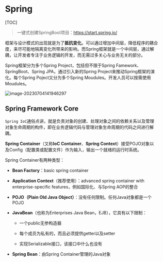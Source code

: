 # Spring

[TOC]

> 一键式创建SpringBoot项目：https://start.spring.io/ 

框架与设计模式的出现就是为了**抵抗变化**。可以通过增加中间层，降低程序的耦合度，来尽可能地隔离变化所带来的影响。而Spring框架就是一个中间层，通过解耦，让开发者专注于业务逻辑的开发，而无需过多关心与业务无关的部分。



Spring框架分为多个Spring Project，包括但不限于Spring Famework、SpringBoot、Spring JPA，通过引入新的Spring Project来推动Spring框架的演化。每个Spring Poject又分为多个Spring Moudules。开发人员可以按需使用Moudules。

![image-20230704141946297](C:\Users\AtsukoRuo\Desktop\note\Spring\assets\image-20230704141946297.png)



## Spring Framework Core

`Spring IoC`通俗点讲，就是负责对象的创建、处理对象之间的依赖关系以及管理对象生命周期的构件，即在业务逻辑代码与管理对象生命周期的代码之间进行解耦。



**Spring Container**（又称**IoC Container**、**Spring Context**）接受POJO对象以及Config（配置类或配置文件）作为输入，输出一个就绪的运行时系统。

Spring Container有两种类型：

- **Bean Factory**：basic spring container
- **Application Context**（推荐使用）：advanced spring container with enterprise-specific features，例如国际化、与Spring AOP的整合





- **POJO（Plain Old Java Object）**：没有任何限制。任何Java对象都是一个POJO

- **JavaBean**（也称为Enterprises Java Bean，EJB），它具有以下限制：

  - 一个public无参构造器

  - 每个成员为私有的，而且必须提供getter以及setter

  - 实现Serializable接口，该接口中什么也没有


- **Spring Bean**：由Spring Container管理的Java对象